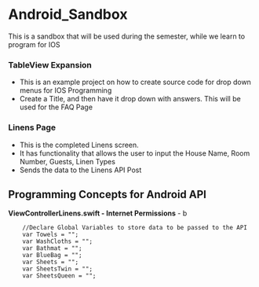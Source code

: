 # Android_Sandbox
This is a sandbox that will be used during the semester, while we learn to program for IOS

### TableView Expansion
- This is an example project on how to create source code for drop down menus for IOS Programming
- Create a Title, and then have it drop down with answers. This will be used for the FAQ Page

### Linens Page
- This is the completed Linens screen.
- It has functionality that allows the user to input the House Name, Room Number, Guests, Linen Types
- Sends the data to the Linens API Post

## Programming Concepts for Android API
**ViewControllerLinens.swift - Internet Permissions** -  b
```
    //Declare Global Variables to store data to be passed to the API
    var Towels = "";
    var WashCloths = "";
    var Bathmat = "";
    var BlueBag = "";
    var Sheets = "";
    var SheetsTwin = "";
    var SheetsQueen = "";

```
